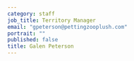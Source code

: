 ```yaml
---
category: staff
job_title: Territory Manager
email: "gpeterson@pettingzooplush.com"
portrait: ""
published: false
title: Galen Peterson
---
```


